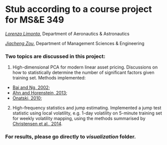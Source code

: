 # Stub according to a course project for MS&E 349
[_Lorenzo Limonta_](https://vpge.stanford.edu/people/lorenzo-limonta),  Department of Aeronautics & Astronautics

[_Jiacheng Zou_](https://profiles.stanford.edu/jiacheng-zou), Department of Management Sciences & Engineering

### Two topics are discussed in this project:
  1. High-dimensional PCA for modern linear asset pricing. Discussions on how to statistically determine 
  the number of significant factors given training set. Methods implemented: 
  * [Bai and Ng, 2002](http://www.econ.nyu.edu/user/baij/econometrica02.pdf);
  * [Ahn and Horenstein, 2013](http://onlinelibrary.wiley.com/doi/10.3982/ECTA8968/abstract);
  * [Onatski, 2010](http://www.mitpressjournals.org/doi/abs/10.1162/REST_a_00043);  
  2. High-frequency statistics and jump estimating. Implemented a jump test statistic using local volatility,
  e.g. 1-day volatility on 5-minute training set for weekly volatility mapping, using the methods summarised by [Christensen et al., 2014](http://www.sciencedirect.com/science/article/pii/S0304405X14001548).

### For results, please go directly to _visualization_ folder.
